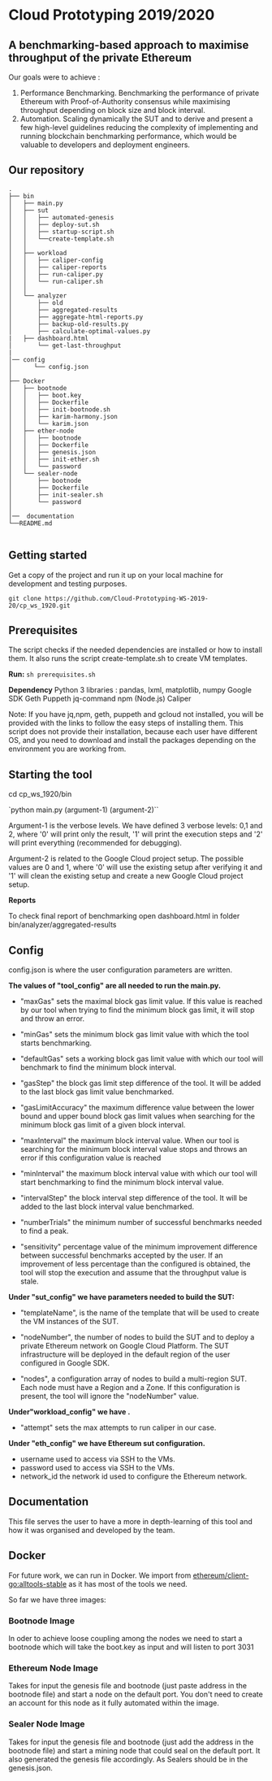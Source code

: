 # Cloud Prototyping 2019/2020



## A benchmarking-based approach to maximise throughput of the private Ethereum


Our goals were to achieve :
1) Performance Benchmarking. Benchmarking the performance of private Ethereum with Proof-of-Authority consensus  while maximising throughput depending on block size and block interval.
2) Automation. Scaling dynamically the SUT and to derive and present a few high-level guidelines reducing the complexity of implementing and running blockchain benchmarking performance, which would be valuable to developers and deployment engineers.


## Our repository
```
.
├── bin
│   ├── main.py
│   ├── sut
│   │   ├── automated-genesis
│   │   ├── deploy-sut.sh
│   │   ├── startup-script.sh
│   │   └──create-template.sh
│   │  
│   ├── workload
│   │   ├── caliper-config
│   │   ├── caliper-reports
│   │   ├── run-caliper.py
│   │   └── run-caliper.sh
│   │  
│   └── analyzer
│       ├── old
│       ├── aggregated-results
│       ├── aggregate-html-reports.py
│       ├── backup-old-results.py
│       ├── calculate-optimal-values.py
|	├── dashboard.html
│       └── get-last-throughput
|
│── config
│      └── config.json
│
├── Docker
│   ├── bootnode
│   │   ├── boot.key
│   │   ├── Dockerfile
│   │   ├── init-bootnode.sh
│   │   ├── karim-harmony.json
│   │   └── karim.json
│   ├── ether-node
│   │   ├── bootnode
│   │   ├── Dockerfile
│   │   ├── genesis.json
│   │   ├── init-ether.sh
│   │   └── password
│   └── sealer-node
│       ├── bootnode
│       ├── Dockerfile
│       ├── init-sealer.sh
│       └── password
│
│──  documentation
└──README.md


```



## Getting started

Get a copy of the project and run it up on your local machine for development and testing purposes.

`git clone https://github.com/Cloud-Prototyping-WS-2019-20/cp_ws_1920.git`


## Prerequisites

The script checks if the needed dependencies are installed or how to install them. It also runs the script  create-template.sh  to create VM templates.

**Run:**  `sh prerequisites.sh`


**Dependency**
Python 3 libraries : pandas, lxml, matplotlib, numpy
Google SDK
Geth
Puppeth
jq-command
npm (Node.js)
Caliper


Note: If you have jq,npm, geth, puppeth and gcloud not installed, you will be provided with the links to follow the easy steps of installing them. This script does not provide their installation, because each user have different OS, and you need to download and install the packages depending on the environment you are working from.


## Starting the tool

cd cp_ws_1920/bin

`python main.py (argument-1) (argument-2)``

Argument-1 is the verbose levels. We have defined 3 verbose levels: 0,1 and 2, where '0' will print only the result, '1' will print the execution steps and '2' will print everything (recommended for debugging).

Argument-2 is related to the Google Cloud project setup. The possible values are 0 and 1, where '0' will use the existing setup after verifying it and '1' will clean the existing setup and create a new Google Cloud project setup.

**Reports**

To check final report of benchmarking open dashboard.html in folder bin/analyzer/aggregated-results

## Config

config.json is where the user configuration parameters are written.

**The values of "tool_config" are all needed to run the main.py.**

- "maxGas" sets the maximal block gas limit value. If this value is reached by our tool when trying to find the minimum block gas limit, it will stop and throw an error.

- "minGas" sets the minimum block gas limit value with which the tool starts benchmarking.

- "defaultGas" sets a working block gas limit value with which our tool will benchmark to find the minimum block interval.

- "gasStep" the block gas limit step difference of the tool. It will be added to the last block gas limit value benchmarked.

- "gasLimitAccuracy" the maximum difference value between the lower bound and upper bound block gas limit values when searching for the minimum block gas limit of a given block interval.

- "maxInterval" the maximum block interval value. When our tool is searching for the minimum block interval value stops and throws an error if this configuration value is reached

- "minInterval" the maximum block interval value with which our tool will start benchmarking to find the minimum block interval value.

- "intervalStep" the block interval step difference of the tool. It will be added to the last block interval value benchmarked.

- "numberTrials" the minimum number of successful benchmarks needed to find a peak.

- "sensitivity" percentage value of the minimum improvement difference between successful benchmarks accepted by the user. If an improvement of less percentage than the configured is obtained, the tool will stop the execution and assume that the throughput value is stale.

**Under "sut_config" we have parameters needed to build the SUT:**

- "templateName", is the name of the template that will be used to create the VM instances of the SUT.

- "nodeNumber", the number of nodes to build the SUT and to deploy a private Ethereum network on Google Cloud Platform. The SUT infrastructure will be deployed in the default region of the user configured in Google SDK.

- "nodes", a configuration array of nodes to build a multi-region SUT. Each node must have a Region and a Zone. If this configuration is present, the tool will ignore the "nodeNumber" value.

**Under"workload_config" we have .**
- "attempt" sets the max attempts to run caliper in our case.

**Under "eth_config" we have Ethereum sut configuration.**
- username used to access via SSH to the VMs.
- password used to access via SSH to the VMs.
- network_id the network id used to configure the Ethereum network.

## Documentation
This file serves the user to have a more in depth-learning of this tool and how it was organised and developed by the team.


## Docker
For future work, we can run in Docker.
We import from [ethereum/client-go:alltools-stable](https://hub.docker.com/r/ethereum/client-go)  as it has most of the tools we need.

So far we have three images:

### Bootnode Image
In oder to achieve loose coupling among the nodes we need to start a bootnode which will take the boot.key as input and will listen to port 3031

### Ethereum Node Image
Takes for input the genesis file and bootnode (just paste address in the bootnode file) and start a node on the default port. You don't need to create an account for this node as it fully automated within the image.

### Sealer Node Image
Takes for input the genesis file and bootnode (just add the address in the bootnode file) and start a mining node that could seal on the default port. It also generated the genesis file accordingly. As Sealers should be in the genesis.json.
